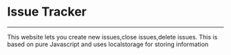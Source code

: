 # Issue Tracker
---------

This website lets you create new issues,close issues,delete issues. This is based on pure Javascript and uses localstorage for storing information
